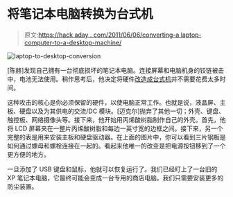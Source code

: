 # 将笔记本电脑转换为台式机

> 原文:[https://hack aday . com/2011/06/06/converting-a laptop-computer-to-a-desktop-machine/](https://hackaday.com/2011/06/06/converting-a-laptop-computer-into-a-desktop-machine/)

![](../Images/18daf387046e805718bb7da816dad1df.png "laptop-to-desktop-conversion")

[陈赫]发现自己拥有一台彻底损坏的笔记本电脑。连接屏幕和电脑机身的铰链被击中，电池无法使用。稍作思考后，他决定将硬件[改造成台式机](http://www.instructables.com/id/Laptop-to-Desktop-Conversion)并不需要花费太多时间。

这种攻击的核心是你必须保留的硬件，以使电脑正常工作。也就是说，液晶屏、主板、硬盘以及为其供电的交流/DC 模块。[迈克尔]抛弃了其他一切；外壳、键盘、触控板、网络摄像头等。接下来，他开始用丙烯酸树脂制作自己的外壳。首先，他将 LCD 屏幕夹在一整片丙烯酸树脂和每边一英寸宽的边框之间。接下来，另一个完整的表是用来安装主板和硬盘驱动器。在上面的图片中，你可以看到三片钢板是如何通过螺母和螺栓连接在一起的。看起来他唯一的改变是把电源按钮移到了一个更方便的地方。

一旦添加了 USB 键盘和鼠标，他就可以恢复运行了。我们已经盯上了一台旧的 XP 笔记本电脑，它最终可能会变成一台专用的商店电脑。我们只需要安装更多的防尘装置。
